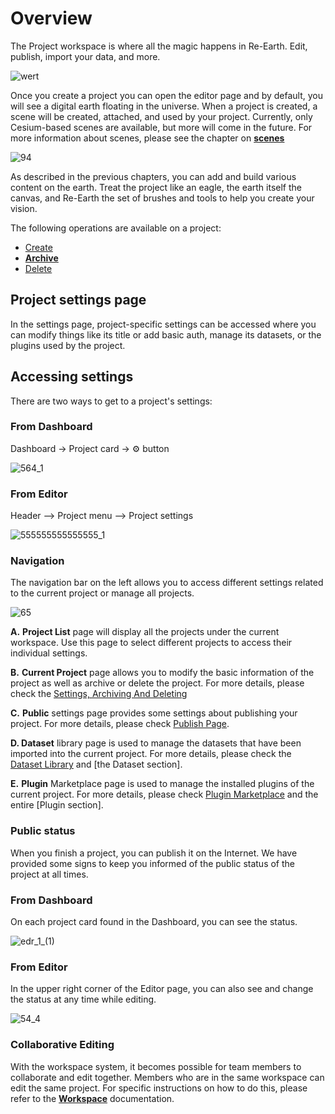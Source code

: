 # Overview

The Project workspace is where all the magic happens in Re-Earth. Edit, publish, import your data, and more.

![wert](https://github.com/CS-eukarya/User-Manual-English-/assets/154571156/abaf7f0b-a08a-4c47-8d18-f4ce26f5230c)

Once you create a project you can open the editor page and by default, you will see a digital earth floating in the universe. When a project is created, a scene will be created, attached, and used by your project. Currently, only Cesium-based scenes are available, but more will come in the future. For more information about scenes, please see the chapter on **[scenes](https://docs.reearth.io/user-manual/scene/ideas-of-scene)**

![94](https://github.com/CS-eukarya/User-Manual-English-/assets/154571156/7164a68d-909b-4b62-aec0-4405806bf81f)

As described in the previous chapters, you can add and build various content on the earth. Treat the project like an eagle,  the earth itself the canvas, and Re-Earth the set of brushes and tools to help you create your vision.

The following operations are available on a project:

- [Create](Create%20A%20New%20Project%20663077dd2163491fb48e27debfae1471.md)
- [**Archive**](Settings,%20Archiving%20And%20Deleting%20eba9dfc58f4042f8ad064602fae9afbc.md)
- [Delete](Settings,%20Archiving%20And%20Deleting%20eba9dfc58f4042f8ad064602fae9afbc.md)

## **Project settings page**

In the settings page, project-specific settings can be accessed where you can modify things like its title or add basic auth, manage its datasets, or the plugins used by the project.

## **Accessing settings**

There are two ways to get to a project's settings:

### **From Dashboard[](https://docs.reearth.io/user-manual/project-and-workspace/project/overview#from-dashboard)**

Dashboard -> Project card -> ⚙️ button

![564_1](https://github.com/CS-eukarya/User-Manual-English-/assets/154571156/f3bcda6e-9793-4090-84fd-b3d271dd2e98)

### From Editor[](https://docs.reearth.io/user-manual/project-and-workspace/project/overview#from-editor)

Header —> Project menu —> Project settings

![555555555555555_1](https://github.com/CS-eukarya/User-Manual-English-/assets/154571156/5ac1c982-3c7e-4b71-bef7-978aa65ff47d)

### **Navigation**

The navigation bar on the left allows you to access different settings related to the current project or manage all projects.

![65](https://github.com/CS-eukarya/User-Manual-English-/assets/154571156/e6f85cf3-2a2c-4549-a269-bd7d3eb47169)

**A.** **Project List** page will display all the projects under the current workspace. Use this page to select different projects to access their individual settings.

**B.** **Current Project** page allows you to modify the basic information of the project as well as archive or delete the project. For more details, please check the [Settings, Archiving And Deleting](Settings,%20Archiving%20And%20Deleting%20eba9dfc58f4042f8ad064602fae9afbc.md)

**C.** **Public** settings page provides some settings about publishing your project. For more details, please check [Publish Page](Publish%20Page%206dfb01ed7e22445a908620899235d569.md).

**D. Dataset** library page is used to manage the datasets that have been imported into the current project. For more details, please check the [Dataset Library](Dataset%20Library%20f8d8e04ff93f42d294404901732867c5.md) and [the Dataset section].

**E.** **Plugin** Marketplace page is used to manage the installed plugins of the current project. For more details, please check [Plugin Marketplace](Plugin%20Marketplace%20751f7a9caaff41c7a0d31a4a6e8529ff.md) and the entire [Plugin section].

### **Public status**

When you finish a project, you can publish it on the Internet. We have provided some signs to keep you informed of the public status of the project at all times.

### **From Dashboard**

On each project card found in the Dashboard, you can see the status.

![edr_1_(1)](https://github.com/CS-eukarya/User-Manual-English-/assets/154571156/b8e791f4-cfd2-4a1f-87e1-0fd90bd602d6)

### **From Editor**

In the upper right corner of the Editor page, you can also see and change the status at any time while editing.

![54_4](https://github.com/CS-eukarya/User-Manual-English-/assets/154571156/62841f34-a9f9-4d0c-88d1-1621c527e3a3)

### Collaborative Editing

With the workspace system, it becomes possible for team members to collaborate and edit together. Members who are in the same workspace can edit the same project. For specific instructions on how to do this, please refer to the **[Workspace](Create%20A%20New%20Team%20Workspace%208153437ad9134376a3b5b9a435bd5274.md)** documentation.
